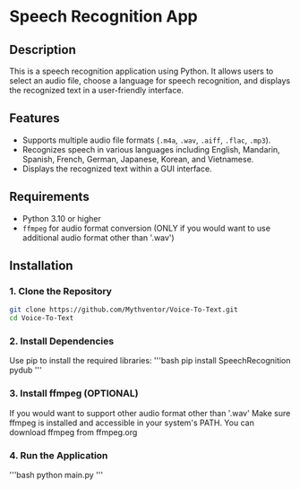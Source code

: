 # Speech Recognition App

## Description
This is a speech recognition application using Python. It allows users to select an audio file, choose a language for speech recognition, and displays the recognized text in a user-friendly interface.

## Features
- Supports multiple audio file formats (`.m4a`, `.wav`, `.aiff`, `.flac`, `.mp3`).
- Recognizes speech in various languages including English, Mandarin, Spanish, French, German, Japanese, Korean, and Vietnamese.
- Displays the recognized text within a GUI interface.

## Requirements
- Python 3.10 or higher
- `ffmpeg` for audio format conversion (ONLY if you would want to use additional audio format other than '.wav')

## Installation

### 1. Clone the Repository
```bash
git clone https://github.com/Mythventor/Voice-To-Text.git
cd Voice-To-Text
```
### 2. Install Dependencies
Use pip to install the required libraries:
'''bash
pip install SpeechRecognition pydub
'''

### 3. Install ffmpeg (OPTIONAL)
If you would want to support other audio format other than '.wav'
Make sure ffmpeg is installed and accessible in your system's PATH. You can download ffmpeg from ffmpeg.org

### 4. Run the Application
'''bash
python main.py
'''




